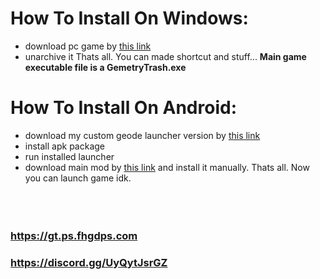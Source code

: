 
# How To Install On Windows:
- download pc game by [this link](https://mega.nz/file/d88CgDhb#LWFs7ly3J87fe4coBPzSZtWsUnTGKSehOy5VPaZiQGU)
- unarchive it
Thats all. You can made shortcut and stuff... **Main game executable file is a __GemetryTrash.exe__**
# How To Install On Android:
- download my custom geode launcher version by [this link](https://mega.nz/file/5w0SRKbD#HkixtbyHiq2yosE7JI21iR7nuVRJmJ1eZd3mDMt-hM0)
- install apk package
- run installed launcher
- download main mod by [this link](https://github.com/user95401/GemetryTrash/releases/latest/download/user95401.gemetry_trash.geode) and install it manually.
Thats all. Now you can launch game idk.
<br><br><br><br>
### https://gt.ps.fhgdps.com
### https://discord.gg/UyQytJsrGZ

